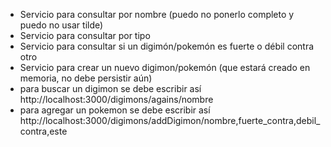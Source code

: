 * Servicio para consultar por nombre (puedo no ponerlo completo y puedo no usar tilde)
* Servicio para consultar por tipo
* Servicio para consultar si un digimón/pokemón es fuerte o débil contra otro
* Servicio para crear un nuevo digimon/pokemón (que estará creado en memoria, no debe persistir aún)
* para buscar un digimon se debe escribir así http://localhost:3000/digimons/agains/nombre
* para agregar un pokemon se debe escribir así http://localhost:3000/digimons/addDigimon/nombre,fuerte_contra,debil_contra,este
